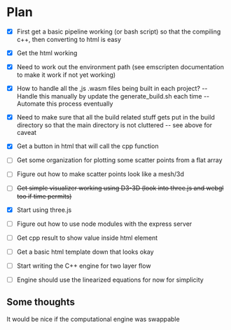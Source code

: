 # Plan

- [x] First get a basic pipeline working (or bash script) so that
      the compiling c++, then converting to html is easy
- [x] Get the html working

- [x] Need to work out the environment path (see emscripten documentation to make it work if not yet working)

- [x] How to handle all the ,js .wasm files being built in each project?
      -- Handle this manually by update the generate_build.sh each time
      -- Automate this process eventually

- [x] Need to make sure that all the build related stuff gets put in the build directory so that the main directory is not cluttered
      -- see above for caveat

- [x] Get a button in html that will call the cpp function

- [ ] Get some organization for plotting some scatter points from a flat array

- [ ] Figure out how to make scatter points look like a mesh/3d

- [ ] ~~Get simple visualizer working using D3-3D (look into three.js and webgl too if time permits)~~

- [x] Start using three.js

- [ ] Figure out how to use node modules with the express server

- [ ] Get cpp result to show value inside html element

- [ ] Get a basic html template down that looks okay

- [ ] Start writing the C++ engine for two layer flow

- [ ] Engine should use the linearized equations for now for simplicity

## Some thoughts

It would be nice if the computational engine was swappable
